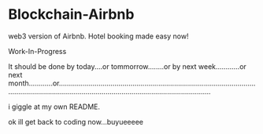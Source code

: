# Blockchain-Airbnb
web3 version of Airbnb. Hotel booking made easy now!

Work-In-Progress

It should be done by today....or tommorrow........or by next week............or next month............or.........................................................................................................................................................................................................


i giggle at my own README.


ok ill get back to coding now...buyueeeee
